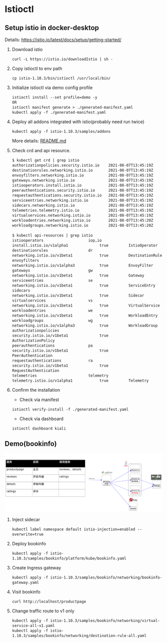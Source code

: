 # Istioctl

## Setup istio in docker-desktop
Details: https://istio.io/latest/docs/setup/getting-started/

1. Download istio

    ```
    curl -L https://istio.io/downloadIstio | sh -
    ```

2. Copy istioctl to env path

    ```
    cp istio-1.10.3/bin/istioctl /usr/local/bin/
    ```

3. Initialize istioctl via demo config profile

    ```
    istioctl install --set profile=demo -y
    OR
    istioctl manifest generate > ./generated-manifest.yaml
    kubectl apply -f ./generated-manifest.yaml
    ```

4. Deploy all addons integrated with istio(probably need run twice)

    ```
    kubectl apply -f istio-1.10.3/samples/addons
    ```
    More details: [README.md](istio-1.10.3/samples/addons/README.md)

5. Check crd and api resource.

    ```
    $ kubectl get crd | grep istio
    authorizationpolicies.security.istio.io    2021-08-07T13:45:19Z
    destinationrules.networking.istio.io       2021-08-07T13:45:19Z
    envoyfilters.networking.istio.io           2021-08-07T13:45:19Z
    gateways.networking.istio.io               2021-08-07T13:45:19Z
    istiooperators.install.istio.io            2021-08-07T13:45:19Z
    peerauthentications.security.istio.io      2021-08-07T13:45:19Z
    requestauthentications.security.istio.io   2021-08-07T13:45:19Z
    serviceentries.networking.istio.io         2021-08-07T13:45:19Z
    sidecars.networking.istio.io               2021-08-07T13:45:19Z
    telemetries.telemetry.istio.io             2021-08-07T13:45:19Z
    virtualservices.networking.istio.io        2021-08-07T13:45:19Z
    workloadentries.networking.istio.io        2021-08-07T13:45:20Z
    workloadgroups.networking.istio.io         2021-08-07T13:45:20Z

    $ kubectl api-resources | grep istio
    istiooperators                    iop,io       install.istio.io/v1alpha1              true         IstioOperator
    destinationrules                  dr           networking.istio.io/v1beta1            true         DestinationRule
    envoyfilters                                   networking.istio.io/v1alpha3           true         EnvoyFilter
    gateways                          gw           networking.istio.io/v1beta1            true         Gateway
    serviceentries                    se           networking.istio.io/v1beta1            true         ServiceEntry
    sidecars                                       networking.istio.io/v1beta1            true         Sidecar
    virtualservices                   vs           networking.istio.io/v1beta1            true         VirtualService
    workloadentries                   we           networking.istio.io/v1beta1            true         WorkloadEntry
    workloadgroups                    wg           networking.istio.io/v1alpha3           true         WorkloadGroup
    authorizationpolicies                          security.istio.io/v1beta1              true         AuthorizationPolicy
    peerauthentications               pa           security.istio.io/v1beta1              true         PeerAuthentication
    requestauthentications            ra           security.istio.io/v1beta1              true         RequestAuthentication
    telemetries                       telemetry    telemetry.istio.io/v1alpha1            true         Telemetry
    ```

6. Confirm the installation

    - Check via manifest
    
    ```
    istioctl verify-install -f ./generated-manifest.yaml
    ```

    - Check via dashboard
    ```
    istioctl dashboard kiali
    ```

## Demo(bookinfo)

![bookinfo](./docs/bookinfo.png)

1. Inject sidecar

    ```
    kubectl label namespace default istio-injection=enabled --overwrite=true
    ```

2. Deploy bookinfo

    ```
    kubectl apply -f istio-1.10.3/samples/bookinfo/platform/kube/bookinfo.yaml
    ```

3. Create Ingress gateway

    ```
    kubectl apply -f istio-1.10.3/samples/bookinfo/networking/bookinfo-gateway.yaml
    ```

4. Visit bookinfo

    ```
    curl http://localhost/productpage
    ```

5. Change traffic route to v1 only

    ```
    kubectl apply -f istio-1.10.3/samples/bookinfo/networking/virtual-service-all-v1.yaml
    kubectl apply -f istio-1.10.3/samples/bookinfo/networking/destination-rule-all.yaml
    ```
